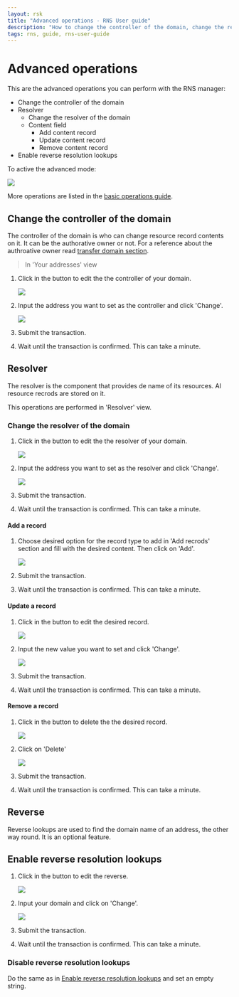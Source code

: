 ```yaml
---
layout: rsk
title: "Advanced operations - RNS User guide"
description: "How to change the controller of the domain, change the resolver of the domain, add a record, update a record, remove a record, enable reverse resolution lookups, disable reverse resolution lookups"
tags: rns, guide, rns-user-guide
---
```


# Advanced operations

This are the advanced operations you can perform with the RNS manager:

- Change the controller of the domain
- Resolver
    - Change the resolver of the domain
    - Content field
        - Add content record
        - Update content record
        - Remove content record
- Enable reverse resolution lookups

To active the advanced mode:

![](https://i.imgur.com/PHOxh2E.png)

More operations are listed in the [basic operations guide](/@ilanolkies/rns-user-guide-operations).

## Change the controller of the domain

The controller of the domain is who can change resource record contents on it. It can be the authorative owner or not. For a reference about the authroative owner read [transfer domain section](/@ilanolkies/rns-user-guide-operations#Transfer-your-domain).

> In 'Your addresses' view

1. Click in the button to edit the the controller of your domain.

    ![](https://i.imgur.com/oLAHoXz.png)

2. Input the address you want to set as the controller and click 'Change'.

    ![](https://i.imgur.com/wrJU3AY.png)

3. Submit the transaction.

4. Wait until the transaction is confirmed. This can take a minute.

## Resolver

The resolver is the component that provides de name of its resources. Al resource recrods are stored on it.

This operations are performed in 'Resolver' view.

### Change the resolver of the domain

1. Click in the button to edit the the resolver of your domain.

    ![](https://i.imgur.com/ATDRLiU.png)

2. Input the address you want to set as the resolver and click 'Change'.

    ![](https://i.imgur.com/NKafXx4.png)

3. Submit the transaction.

4. Wait until the transaction is confirmed. This can take a minute.

#### Add a record

1. Choose desired option for the record type to add in 'Add recrods' section and fill with the desired content. Then click on 'Add'.

    ![](https://i.imgur.com/SkwVC6X.png)

2. Submit the transaction.

3. Wait until the transaction is confirmed. This can take a minute.

#### Update a record

1. Click in the button to edit the desired record.

    ![](https://i.imgur.com/1PRJT9e.png)


2. Input the new value you want to set and click 'Change'.

    ![](https://i.imgur.com/EehT2FM.png)

3. Submit the transaction.

4. Wait until the transaction is confirmed. This can take a minute.

#### Remove a record

1. Click in the button to delete the the desired record.

    ![](https://i.imgur.com/k3W65Xr.png)

2. Click on 'Delete'

    ![](https://i.imgur.com/YS6t3cG.png)

3. Submit the transaction.

4. Wait until the transaction is confirmed. This can take a minute.

## Reverse

Reverse lookups are used to find the domain name of an address, the other way round. It is an optional feature.

## Enable reverse resolution lookups


1. Click in the button to edit the reverse.

    ![](https://i.imgur.com/fBlwVLo.png)

2. Input your domain and click on 'Change'.

    ![](https://i.imgur.com/Off77FM.png)

3. Submit the transaction.

4. Wait until the transaction is confirmed. This can take a minute.


### Disable reverse resolution lookups

Do the same as in [Enable reverse resolution lookups](#Enable-reverse-resolution-lookups) and set an empty string.
